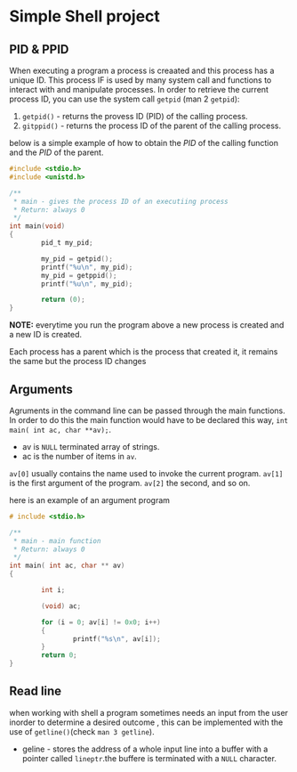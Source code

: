 # Simple Shell project

## PID & PPID

When executing a program a process is creaated and this process has a unique ID. This process IF is used by many system call and functions to interact with and manipulate processes. In order to retrieve the current process ID, you can use the system call `getpid` (man 2 `getpid`):

1. `getpid()` - returns the provess ID (PID) of the calling process.
1. `gitppid()` - returns the process ID of the parent of the calling process.

below is a simple example of how to obtain the *PID* of the calling function and the *PID* of the parent.

```c
#include <stdio.h>
#include <unistd.h>

/**
 * main - gives the process ID of an executiing process
 * Return: always 0
 */
int main(void)
{
        pid_t my_pid;

        my_pid = getpid();
        printf("%u\n", my_pid);
        my_pid = getppid();
        printf("%u\n", my_pid);

        return (0);
}
```
**NOTE:** everytime you run the program above a new process is created and a new ID is created.

Each process has a parent which is the process that created it, it remains the same but the process ID changes

## Arguments

Agruments in the command line can be passed through the main functions. In order to do this the main function would have to be declared this way, `int main( int ac, char **av);`.

- av is `NULL` terminated array of strings.
- ac is the number of items in `av`.

`av[0]` usually contains the name used to invoke the current program. `av[1]` is the first argument of the program. `av[2]` the second, and so on.

here is an example of an argument program
```c
# include <stdio.h>

/**
 * main - main function
 * Return: always 0
 */
int main( int ac, char ** av)
{

        int i;

        (void) ac;

        for (i = 0; av[i] != 0x0; i++)
        {
                printf("%s\n", av[i]);
        }
        return 0;
}
```

## Read line
when working with shell a program sometimes needs an input from the user inorder to determine a desired outcome , this can be implemented with the use of `getline()`(check `man 3 getline`).

- geline - stores the address of a  whole input line into a buffer with a pointer called `lineptr`.the buffere is terminated with a `NULL` character. 
